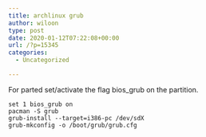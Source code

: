 ```yaml
---
title: archlinux grub
author: wiloon
type: post
date: 2020-01-12T07:22:08+00:00
url: /?p=15345
categories:
  - Uncategorized

---
```

For parted set/activate the flag bios_grub on the partition.

<pre><code class="language-bash line-numbers">set 1 bios_grub on
pacman -S grub
grub-install --target=i386-pc /dev/sdX
grub-mkconfig -o /boot/grub/grub.cfg
</code></pre>